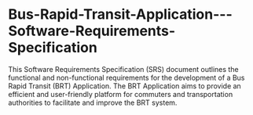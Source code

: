 # Bus-Rapid-Transit-Application---Software-Requirements-Specification
This Software Requirements Specification (SRS) document outlines the functional and non-functional requirements for the development of a Bus Rapid Transit (BRT) Application. The BRT Application aims to provide an efficient and user-friendly platform for commuters and transportation authorities to facilitate and improve the BRT system.
